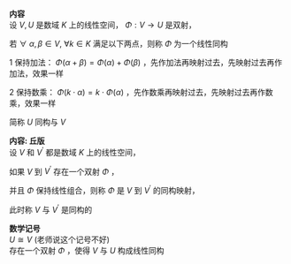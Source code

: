 **内容**  
设 $V,U$ 是数域 $K$ 上的线性空间， $\Phi:V\rightarrow U$ 是双射，  
  
若 $\forall\ \alpha,\beta\in V,\ \forall k\in K$ 满足以下两点，则称 $\Phi$ 为一个线性同构  
  
1 保持加法： $\Phi(\alpha+\beta)=\Phi(\alpha)+\Phi(\beta)$ ，先作加法再映射过去，先映射过去再作加法，效果一样  
  
2 保持数乘： $\Phi(k\cdot\alpha)=k\cdot\Phi(\alpha)$ ，先作数乘再映射过去，先映射过去再作数乘，效果一样  
  
简称 $U$ 同构与 $V$   
  
**内容: 丘版**  
设 $V$ 和 $V^\prime$ 都是数域 $K$ 上的线性空间，  
  
如果 $V$ 到 $V^\prime$ 存在一个双射 $\Phi$ ，  
  
并且 $\Phi$ 保持线性组合，则称 $\Phi$ 是 $V$ 到 $V^\prime$ 的同构映射，  
  
此时称 $V$ 与 $V^\prime$ 是同构的  
  
**数学记号**  
 $U\cong V$  (老师说这个记号不好)  
存在一个双射 $\Phi$ ，使得 $V$ 与 $U$ 构成线性同构  

